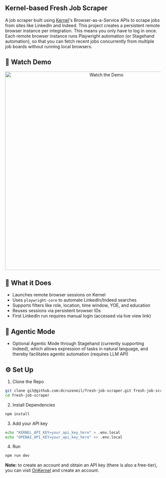 ## Kernel-based Fresh Job Scraper

A job scraper built using [Kernel](https://onkernel.com)'s Browser-as-a-Service APIs to scrape jobs from sites like LinkedIn and Indeed. This project creates a persistent remote browser instance per integration. This means you only have to log in once. Each remote browser instance runs Playwright automation (or Stagehand automation), so that you can fetch recent jobs concurrently from multiple job boards without running local browsers.

## 🎥 Watch Demo
<p align="center">
  <a href="https://youtu.be/28HtA0H1J3c">
    <img src="https://img.youtube.com/vi/28HtA0H1J3c/hqdefault.jpg" alt="Watch the Demo" width="640">
  </a>
</p>

## 🌱 What it Does
- Launches remote browser sessions on Kernel
- Uses `playwright-core` to automate LinkedIn/Indeed searches
- Supports filters like role, location, time window, YOE, and education
- Reuses sessions via persistent browser IDs
- First LinkedIn run requires manual login (accessed via live view link)

## 🤖 Agentic Mode
- Optional Agentic Mode through Stagehand (currently supporting Indeed), which allows expression of tasks in natural language, and thereby facilitates agentic automation (requires LLM API)

## ⚙️ Set Up
1. Clone the Repo
```bash
git clone git@github.com:dcruzeneil/fresh-job-scraper.git fresh-job-scraper
cd fresh-job-scraper
```

2. Install Dependencies
```bash
npm install
```

3. Add your API key
```bash
echo "KERNEL_API_KEY=your_api_key_here" > .env.local
echo "OPENAI_API_KEY=your_api_key_here" >> .env.local
```

4. Run
```bash
npm run dev
```

**Note:** to create an account and obtain an API key (there is also a free-tier), you can visit [OnKernel](https://onkernel.com/) and create an account.

